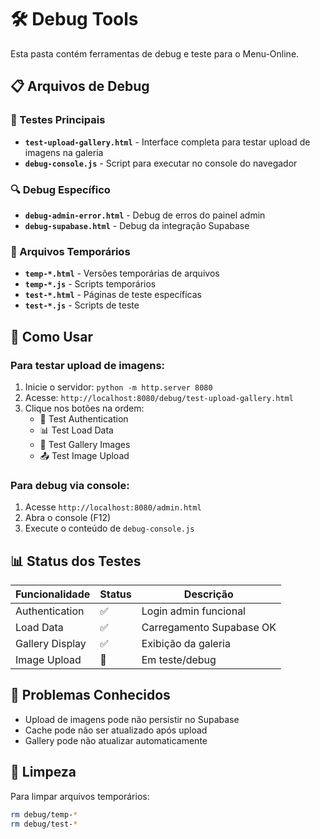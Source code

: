 # 🛠️ Debug Tools

Esta pasta contém ferramentas de debug e teste para o Menu-Online.

## 📋 Arquivos de Debug

### 🧪 Testes Principais
- **`test-upload-gallery.html`** - Interface completa para testar upload de imagens na galeria
- **`debug-console.js`** - Script para executar no console do navegador

### 🔍 Debug Específico
- **`debug-admin-error.html`** - Debug de erros do painel admin
- **`debug-supabase.html`** - Debug da integração Supabase

### 📁 Arquivos Temporários
- **`temp-*.html`** - Versões temporárias de arquivos
- **`temp-*.js`** - Scripts temporários
- **`test-*.html`** - Páginas de teste específicas
- **`test-*.js`** - Scripts de teste

## 🚀 Como Usar

### Para testar upload de imagens:
1. Inicie o servidor: `python -m http.server 8080`
2. Acesse: `http://localhost:8080/debug/test-upload-gallery.html`
3. Clique nos botões na ordem:
   - 🔑 Test Authentication
   - 📊 Test Load Data
   - 📸 Test Gallery Images
   - 📤 Test Image Upload

### Para debug via console:
1. Acesse `http://localhost:8080/admin.html`
2. Abra o console (F12)
3. Execute o conteúdo de `debug-console.js`

## 📊 Status dos Testes

| Funcionalidade | Status | Descrição |
|---|---|---|
| Authentication | ✅ | Login admin funcional |
| Load Data | ✅ | Carregamento Supabase OK |
| Gallery Display | ✅ | Exibição da galeria |
| Image Upload | 🔄 | Em teste/debug |

## 🐛 Problemas Conhecidos

- Upload de imagens pode não persistir no Supabase
- Cache pode não ser atualizado após upload
- Gallery pode não atualizar automaticamente

## 🔧 Limpeza

Para limpar arquivos temporários:
```bash
rm debug/temp-*
rm debug/test-*
```